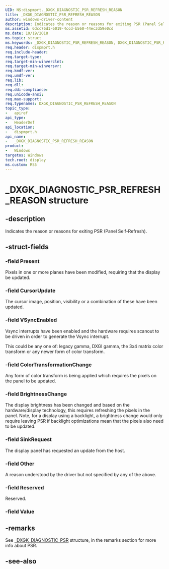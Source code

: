 ```yaml
---
UID: NS:dispmprt._DXGK_DIAGNOSTIC_PSR_REFRESH_REASON
title: _DXGK_DIAGNOSTIC_PSR_REFRESH_REASON
author: windows-driver-content
description: Indicates the reason or reasons for exiting PSR (Panel Self-Refresh).
ms.assetid: 6dcc76d1-6019-4ccd-b560-44ec3d59e0cd
ms.date: 10/19/2018
ms.topic: struct
ms.keywords: _DXGK_DIAGNOSTIC_PSR_REFRESH_REASON, DXGK_DIAGNOSTIC_PSR_REFRESH_REASON, 
req.header: dispmprt.h
req.include-header:
req.target-type:
req.target-min-winverclnt:
req.target-min-winversvr:
req.kmdf-ver:
req.umdf-ver:
req.lib:
req.dll:
req.ddi-compliance:
req.unicode-ansi:
req.max-support:
req.typenames: DXGK_DIAGNOSTIC_PSR_REFRESH_REASON
topic_type: 
-	apiref
api_type: 
-	HeaderDef
api_location: 
-	dispmprt.h
api_name: 
-	_DXGK_DIAGNOSTIC_PSR_REFRESH_REASON
product:
-	Windows
targetos: Windows
tech.root: display
ms.custom: RS5
---
```


# _DXGK_DIAGNOSTIC_PSR_REFRESH_REASON structure

## -description

Indicates the reason or reasons for exiting PSR (Panel Self-Refresh).

## -struct-fields

### -field Present

Pixels in one or more planes have been modified, requiring that the display be updated.

### -field CursorUpdate

The cursor image, position, visibility or a combination of these have been updated.

### -field VSyncEnabled

Vsync interrupts have been enabled and the hardware requires scanout to be driven in order to generate the Vsync interrupt.

This could be any one of: legacy gamma, DXGI gamma, the 3x4 matrix color transform or any newer form of color transform.

### -field ColorTransformationChange

Any form of color transform is being applied which requires the pixels on the panel to be updated.

### -field BrightnessChange

The display brightness has been changed and based on the hardware/display technology, this requires refreshing the pixels in the panel.  Note, for a display using a backlight, a brightness change would only require leaving PSR if backlight optimizations mean that the pixels also need to be updated.

### -field SinkRequest

The display panel has requested an update from the host.

### -field Other

A reason understood by the driver but not specified by any of the above. 

### -field Reserved

Reserved.

### -field Value
 

## -remarks

See [_DXGK_DIAGNOSTIC_PSR](../dispmprt/ns-dispmprt-_dxgk_diagnostic_psr.md) structure, in the remarks section for more info about PSR.

## -see-also
